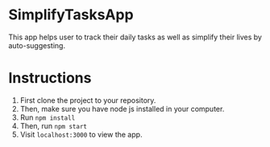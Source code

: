 # SimplifyTasksApp
This app helps user to track their daily tasks as well as simplify their lives by auto-suggesting.

# Instructions
1. First clone the project to your repository.
2. Then, make sure you have node js installed in your computer.
3. Run <code>npm install</code>
4. Then, run <code>npm start</code>
5. Visit <code>localhost:3000</code> to view the app.